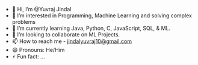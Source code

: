 - 👋 Hi, I’m @Yuvraj Jindal
- 👀 I’m interested in Programming, Machine Learning and solving complex problems
- 🌱 I’m currently learning Java, Python, C, JavaScript, SQL, & ML.
- 💞️ I’m looking to collaborate on ML Projects.
- 📫 How to reach me - jindalyuvraj10@gmail.com
- 😄 Pronouns: He/Him
- ⚡ Fun fact: ...

<!---
Jindal-YJ/Jindal-YJ is a ✨ special ✨ repository because its `README.md` (this file) appears on your GitHub profile.
You can click the Preview link to take a look at your changes.
--->
